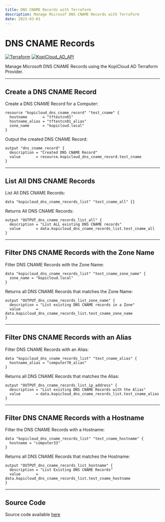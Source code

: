 ```yaml
---
title: DNS CNAME Records with Terraform
description: Manage Microsof DNS CNAME Records with Terraform
date: 2023-03-01
---
```


# DNS CNAME Records
[![Terraform](https://img.shields.io/badge/terraform-v1.3+-blue.svg)](https://www.terraform.io/downloads.html) [![KopiCloud_AD_API](https://img.shields.io/badge/kopiCloud_ad-v1.0+-blueviolet.svg)](https://www.kopicloud-ad-api.com)

Manage Microsoft DNS CNAME Records using the KopiCloud AD Terraform Provider.

----

## Create a DNS CNAME Record

Create a DNS CNAME Record for a Computer:

```
resource "kopicloud_dns_cname_record" "test_cname" {
  hostname       = "tftestcn01"
  hostname_alias = "tftestcn01_alias"
  zone_name      = "kopicloud.local"
}
```

Output the created DNS CNAME Record:

```
output "dns_cname_record" {
  description = "Created DNS CNAME Record"
  value       = resource.kopicloud_dns_cname_record.test_cname
}
```

----

## List All DNS CNAME Records

List All DNS CNAME Records:

```
data "kopicloud_dns_cname_records_list" "test_cname_all" {}
```

Returns All DNS CNAME Records:

```
output "OUTPUT_dns_cname_records_list_all" {
  description = "List ALL existing DNS CNAME records"
  value       = data.kopicloud_dns_cname_records_list.test_cname_all
}
```

----

## Filter DNS CNAME Records with the Zone Name

Filter DNS CNAME Records with the Zone Name:

```
data "kopicloud_dns_cname_records_list" "test_cname_zone_name" {
  zone_name = "kopicloud.local"
}
```

Returns all DNS CNAME Records that matches the Zone Name:

```
output "OUTPUT_dns_cname_records_list_zone_name" {
  description = "List existing DNS CNAME records in a Zone"
  value       = data.kopicloud_dns_cname_records_list.test_cname_zone_name
}
```

----

## Filter DNS CNAME Records with an Alias


Filter DNS CNAME Records with an Alias:

```
data "kopicloud_dns_cname_records_list" "test_cname_alias" {
  hostname_alias = "computer70_alias"
}
```

Returns all DNS CNAME Records that matches the Alias:

```
output "OUTPUT_dns_cname_records_list_ip_address" {
  description = "List existing DNS CNAME Records with the Alias"
  value       = data.kopicloud_dns_cname_records_list.test_cname_alias
}
```

----

## Filter DNS CNAME Records with a Hostname

Filter the DNS CNAME Records with a Hostname:

```
data "kopicloud_dns_cname_records_list" "test_cname_hostname" {
  hostname = "computer33"
}
```

Returns all DNS CNAME Records that matches the Hostname:

```
output "OUTPUT_dns_cname_records_list_hostname" {
  description = "List Existing DNS CNAME Records"
  value       = data.kopicloud_dns_cname_records_list.test_cname_hostname
}
```

----

## Source Code

Source code available [here](https://github.com/KopiCloud-AD-API/terraform-kopicloud-ad-api-dns-cname-records)
